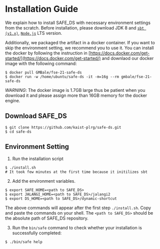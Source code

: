# Installation Guide

We explain how to install SAFE_DS with necessary environment settings from the
scratch.  Before installation, please download JDK 8 and
[`sbt (v1.x)`](https://www.scala-sbt.org/1.x/docs/Installing-sbt-on-Linux.html),
[`Node.js`](https://nodejs.org/en/download/) LTS version.

Additionally, we packaged the artifact in a docker container.  If you want to
skip the environment setting, we recommend you to use it.  You can install the
docker by following the instruction in
[https://docs.docker.com/get-started/](https://docs.docker.com/get-started/)
and downlaod our docker image with the following command:
```
$ docker pull GMBale/fse-21-safe-ds
$ docker run -w /home/ubuntu/safe-ds -it -m=16g --rm gmbale/fse-21-safe-ds
```
_WARNING_: The docker image is 1.7GB large thus be patient when you
download it and please assign more than 16GB memory for the docker engine.

## Download SAFE_DS
```
$ git clone https://github.com/kaist-plrg/safe-ds.git
$ cd safe-ds
```

## Environment Setting

1. Run the installation script
```
$ ./install.sh
# It took few minutes at the first time because it initilizes sbt
```
2. Add the environment variables.
```
$ export SAFE_HOME=<path to SAFE_DS>
$ export JALANGI_HOME=<path to SAFE_DS>/jalangi2
$ export DS_HOME=<path to SAFE_DS>/dynamic-shortcut
```
The above commands will appear after the first step `./install.sh`.
Copy and paste the commands on your shell.
The `<path to SAFE_DS>` should be the absolute path of SAFE_DS repository.

3. Run the `bin/safe` command to check whether your installation is successfully completed:
```
$ ./bin/safe help
```
